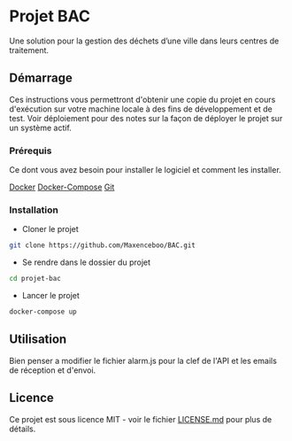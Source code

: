 
# Projet BAC

Une solution pour la gestion des déchets d’une ville dans leurs centres de traitement.

## Démarrage

Ces instructions vous permettront d'obtenir une copie du projet en cours d'exécution sur votre machine locale à des fins de développement et de test. Voir déploiement pour des notes sur la façon de déployer le projet sur un système actif.

### Prérequis

Ce dont vous avez besoin pour installer le logiciel et comment les installer.

[Docker](https://docs.docker.com/)
[Docker-Compose](https://docs.docker.com/compose/install/)
[Git](https://git-scm.com/book/fr/v2/D%C3%A9marrage-rapide-Installation-de-Git)


### Installation

- Cloner le projet
```bash
git clone https://github.com/Maxenceboo/BAC.git
```

- Se rendre dans le dossier du projet
```bash
cd projet-bac
```

- Lancer le projet
```bash
docker-compose up
```

## Utilisation

Bien penser a modifier le fichier alarm.js pour la clef de l'API et les emails de réception et d'envoi.

## Licence

Ce projet est sous licence MIT - voir le fichier [LICENSE.md](LICENSE) pour plus de détails.
